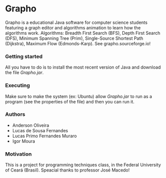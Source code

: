 # Grapho

Grapho is a educational Java software for computer science students featuring a graph editor and algorithms animation to learn how the algorithms work.  Algorithms: Breadth First Search (BFS), Depth First Search (DFS), Minimum Spanning Tree (Prim), Single-Source Shortest Path (Dijkstra), Maximum Flow (Edmonds-Karp). See grapho.sourceforge.io!

### Getting started

All you have to do is to install the most recent version of Java and download the file *Grapho.jar*.

### Executing

Make sure to make the system (ex: Ubuntu) allow *Grapho.jar* to run as a program (see the properties of the file) and then you can run it.

### Authors

- Anderson Oliveira
- Lucas de Sousa Fernandes
- Lucas Primo Fernandes Muraro
- Igor Moura

### Motivation

This is a project for programming techniques class, in the Federal University of Ceará (Brasil). Speacial thanks to professor José Macedo!
 
